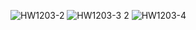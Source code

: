 ![HW1203-2](https://github.com/user-attachments/assets/cc078bbf-fbbc-4dc8-b1c8-68d02ca245c1)
![HW1203-3 2](https://github.com/user-attachments/assets/d5334e13-720d-4167-9e4b-c9c8739f0710)
![HW1203-4](https://github.com/user-attachments/assets/d45eae72-c932-4e12-a427-d4bcfc041fac)

